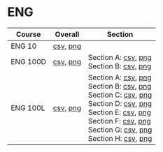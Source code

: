 # ENG

| Course | Overall | Section |
| ------ | ------- | ------- |
| ENG 10 | [csv](https://github.com/UCSD-Historical-Enrollment-Data/2025Winter/blob/main/overall/ENG%2010.csv), [png](https://raw.githubusercontent.com/UCSD-Historical-Enrollment-Data/2025Winter/main/plot_overall/ENG%2010.png) |  |
| ENG 100D | [csv](https://github.com/UCSD-Historical-Enrollment-Data/2025Winter/blob/main/overall/ENG%20100D.csv), [png](https://raw.githubusercontent.com/UCSD-Historical-Enrollment-Data/2025Winter/main/plot_overall/ENG%20100D.png) | Section A: [csv](https://github.com/UCSD-Historical-Enrollment-Data/2025Winter/blob/main/section/ENG%20100D_A.csv), [png](https://raw.githubusercontent.com/UCSD-Historical-Enrollment-Data/2025Winter/main/plot_section/ENG%20100D_A.png)<br>Section B: [csv](https://github.com/UCSD-Historical-Enrollment-Data/2025Winter/blob/main/section/ENG%20100D_B.csv), [png](https://raw.githubusercontent.com/UCSD-Historical-Enrollment-Data/2025Winter/main/plot_section/ENG%20100D_B.png) |
| ENG 100L | [csv](https://github.com/UCSD-Historical-Enrollment-Data/2025Winter/blob/main/overall/ENG%20100L.csv), [png](https://raw.githubusercontent.com/UCSD-Historical-Enrollment-Data/2025Winter/main/plot_overall/ENG%20100L.png) | Section A: [csv](https://github.com/UCSD-Historical-Enrollment-Data/2025Winter/blob/main/section/ENG%20100L_A.csv), [png](https://raw.githubusercontent.com/UCSD-Historical-Enrollment-Data/2025Winter/main/plot_section/ENG%20100L_A.png)<br>Section B: [csv](https://github.com/UCSD-Historical-Enrollment-Data/2025Winter/blob/main/section/ENG%20100L_B.csv), [png](https://raw.githubusercontent.com/UCSD-Historical-Enrollment-Data/2025Winter/main/plot_section/ENG%20100L_B.png)<br>Section C: [csv](https://github.com/UCSD-Historical-Enrollment-Data/2025Winter/blob/main/section/ENG%20100L_C.csv), [png](https://raw.githubusercontent.com/UCSD-Historical-Enrollment-Data/2025Winter/main/plot_section/ENG%20100L_C.png)<br>Section D: [csv](https://github.com/UCSD-Historical-Enrollment-Data/2025Winter/blob/main/section/ENG%20100L_D.csv), [png](https://raw.githubusercontent.com/UCSD-Historical-Enrollment-Data/2025Winter/main/plot_section/ENG%20100L_D.png)<br>Section E: [csv](https://github.com/UCSD-Historical-Enrollment-Data/2025Winter/blob/main/section/ENG%20100L_E.csv), [png](https://raw.githubusercontent.com/UCSD-Historical-Enrollment-Data/2025Winter/main/plot_section/ENG%20100L_E.png)<br>Section F: [csv](https://github.com/UCSD-Historical-Enrollment-Data/2025Winter/blob/main/section/ENG%20100L_F.csv), [png](https://raw.githubusercontent.com/UCSD-Historical-Enrollment-Data/2025Winter/main/plot_section/ENG%20100L_F.png)<br>Section G: [csv](https://github.com/UCSD-Historical-Enrollment-Data/2025Winter/blob/main/section/ENG%20100L_G.csv), [png](https://raw.githubusercontent.com/UCSD-Historical-Enrollment-Data/2025Winter/main/plot_section/ENG%20100L_G.png)<br>Section H: [csv](https://github.com/UCSD-Historical-Enrollment-Data/2025Winter/blob/main/section/ENG%20100L_H.csv), [png](https://raw.githubusercontent.com/UCSD-Historical-Enrollment-Data/2025Winter/main/plot_section/ENG%20100L_H.png) |
